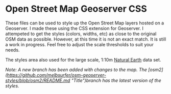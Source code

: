 # Open Street Map Geoserver CSS 

These files can be used to style up the Open Street Map layers hosted on a Geoserver.  I made these using the CSS
extension for Geoserver.  I attempeted to get the styles (colors, widths, etc) as close to the original OSM data as possible.  However, at this time it is not an exact match. It is still a work in progress.  Feel free to adjust the scale thresholds to suit your needs.  

The styles area also used for the large scale, 1:10m [Natural Earth](http://www.naturalearthdata.com// "Title") data set. 

*Note: A new branch has been added with changes to the map.  The [osm2]    (https://github.com/melbsurfer/osm-geoserver-styles/blob/osm2/README.md "Title")branch has the latest version of the styles.*
